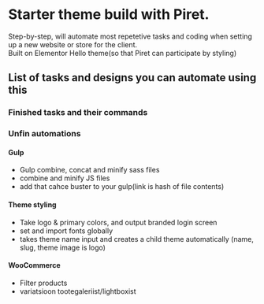 # Starter theme build with Piret.

Step-by-step, will automate most repetetive tasks and coding when setting up a new website or store for the client.  
Built on Elementor Hello theme(so that Piret can participate by styling)

## List of tasks and designs you can automate using this

### Finished tasks and their commands

### Unfin automations

#### Gulp

-   Gulp combine, concat and minify sass files
-   combine and minify JS files
-   add that cahce buster to your gulp(link is hash of file contents)

#### Theme styling

-   Take logo & primary colors, and output branded login screen
-   set and import fonts globally
-   takes theme name input and creates a child theme automatically (name, slug, theme image is logo)

#### WooCommerce

-   Filter products
-   variatsioon tootegaleriist/lightboxist
